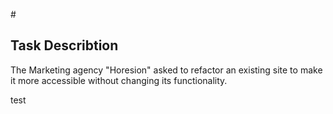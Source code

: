 #<Horesion-Marketing->

## Task Describtion

The Marketing agency "Horesion" asked to refactor an existing site to make it more accessible without changing its functionality. 

test